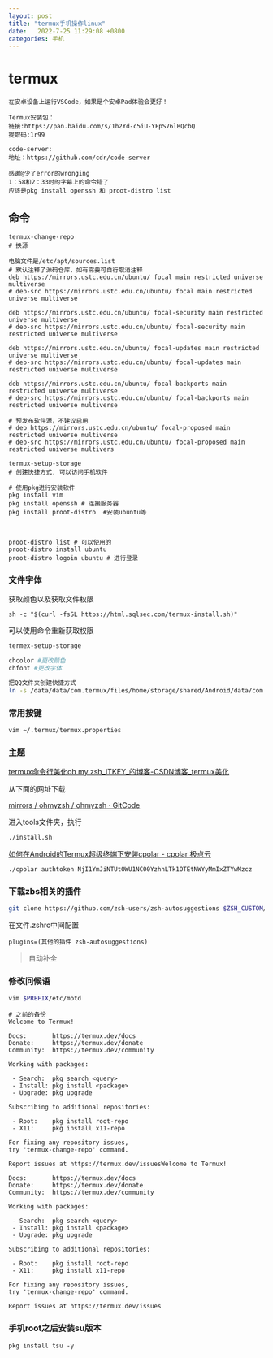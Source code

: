 ```yaml
---
layout: post
title: "termux手机操作linux"  
date:   2022-7-25 11:29:08 +0800
categories: 手机
---
```


# termux

```
在安卓设备上运行VSCode，如果是个安卓Pad体验会更好！

Termux安装包：
链接:https://pan.baidu.com/s/1h2Yd-c5iU-YFpS76lBQcbQ 
提取码:1r99

code-server:
地址：https://github.com/cdr/code-server

感谢@少了error的wronging
1：58和2：33时的字幕上的命令错了
应该是pkg install openssh 和 proot-distro list
```





## 命令

```shell
termux-change-repo
# 换源

电脑文件是/etc/apt/sources.list
# 默认注释了源码仓库，如有需要可自行取消注释
deb https://mirrors.ustc.edu.cn/ubuntu/ focal main restricted universe multiverse
# deb-src https://mirrors.ustc.edu.cn/ubuntu/ focal main restricted universe multiverse

deb https://mirrors.ustc.edu.cn/ubuntu/ focal-security main restricted universe multiverse
# deb-src https://mirrors.ustc.edu.cn/ubuntu/ focal-security main restricted universe multiverse

deb https://mirrors.ustc.edu.cn/ubuntu/ focal-updates main restricted universe multiverse
# deb-src https://mirrors.ustc.edu.cn/ubuntu/ focal-updates main restricted universe multiverse

deb https://mirrors.ustc.edu.cn/ubuntu/ focal-backports main restricted universe multiverse
# deb-src https://mirrors.ustc.edu.cn/ubuntu/ focal-backports main restricted universe multiverse

# 预发布软件源，不建议启用
# deb https://mirrors.ustc.edu.cn/ubuntu/ focal-proposed main restricted universe multiverse
# deb-src https://mirrors.ustc.edu.cn/ubuntu/ focal-proposed main restricted universe multivers

```

```shell
termux-setup-storage
# 创建快捷方式, 可以访问手机软件
```

```shell
# 使用pkg进行安装软件
pkg install vim
pkg install openssh # 连接服务器
pkg install proot-distro  #安装ubuntu等



proot-distro list # 可以使用的
proot-distro install ubuntu
proot-distro logoin ubuntu # 进行登录

```

### 文件字体

获取颜色以及获取文件权限

```
sh -c "$(curl -fsSL https://html.sqlsec.com/termux-install.sh)"  
```

可以使用命令重新获取权限

```bash
termex-setup-storage
```

```bash
chcolor #更改颜色
chfont #更改字体

```



```bash
把QQ文件夹创建快捷方式
ln -s /data/data/com.termux/files/home/storage/shared/Android/data/com.tencent.mobileqq/Tencent/QQfile_recv QQ
```

### 常用按键

```bash
vim ~/.termux/termux.properties
```

### 主题

[termux命令行美化oh my zsh_ITKEY_的博客-CSDN博客_termux美化](https://blog.csdn.net/lxyoucan/article/details/120065210)

从下面的网址下载

[mirrors / ohmyzsh / ohmyzsh · GitCode](https://gitcode.net/mirrors/ohmyzsh/ohmyzsh?utm_source=csdn_github_accelerator)

进入tools文件夹，执行

```bash
./install.sh
```



[如何在Android的Termux超级终端下安装cpolar - cpolar 极点云](https://www.cpolar.com/blog/how-to-install-cpolar-under-android-termux-hyper-terminal)

```
./cpolar authtoken NjI1YmJiNTUtOWU1NC00YzhhLTk1OTEtNWYyMmIxZTYwMzcz
```



### 下载zbs相关的插件

```bash
git clone https://github.com/zsh-users/zsh-autosuggestions $ZSH_CUSTOM/plugins/zsh-autosuggestions
```

在文件.zshrc中间配置

```
plugins=(其他的插件 zsh-autosuggestions)
```

>   自动补全





### 修改问候语

```bash
vim $PREFIX/etc/motd

```

```
# 之前的备份
Welcome to Termux!

Docs:       https://termux.dev/docs
Donate:     https://termux.dev/donate
Community:  https://termux.dev/community

Working with packages:

 - Search:  pkg search <query>
 - Install: pkg install <package>
 - Upgrade: pkg upgrade

Subscribing to additional repositories:

 - Root:    pkg install root-repo
 - X11:     pkg install x11-repo

For fixing any repository issues,
try 'termux-change-repo' command.

Report issues at https://termux.dev/issuesWelcome to Termux!

Docs:       https://termux.dev/docs
Donate:     https://termux.dev/donate
Community:  https://termux.dev/community

Working with packages:

 - Search:  pkg search <query>
 - Install: pkg install <package>
 - Upgrade: pkg upgrade

Subscribing to additional repositories:

 - Root:    pkg install root-repo
 - X11:     pkg install x11-repo

For fixing any repository issues,
try 'termux-change-repo' command.

Report issues at https://termux.dev/issues
```



### 手机root之后安装su版本

```
pkg install tsu -y
```



